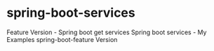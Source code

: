 # spring-boot-services
Feature Version - Spring boot get services
Spring boot services - My Examples spring-boot-feature Version
